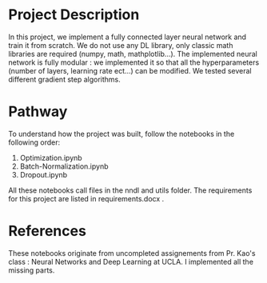# Project Description
In this project, we implement a fully connected layer neural network and train it from scratch. We do not use any DL library, only classic math libraries are required (numpy, math, mathplotlib...).
The implemented neural network is fully modular : we implemented it so that all the hyperparameters (number of layers, learning rate ect...) can be modified.
We tested several different gradient step algorithms.

# Pathway
To understand how the project was built, follow the notebooks in the following order:
1. Optimization.ipynb
2. Batch-Normalization.ipynb
3. Dropout.ipynb

All these notebooks call files in the nndl and utils folder.
The requirements for this project are listed in requirements.docx .

# References
These notebooks originate from uncompleted assignements from Pr. Kao's class : Neural Networks and Deep Learning at UCLA. I implemented all the missing parts.